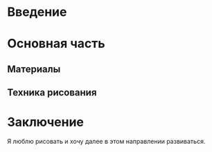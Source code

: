 # Введение

# Основная часть

## Материалы

## Техника рисования

# Заключение 

Я люблю рисовать и хочу далее в этом направлении развиваться. 